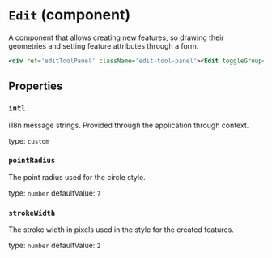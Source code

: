 `Edit` (component)
==================

A component that allows creating new features, so drawing their geometries and setting feature attributes through a form.

```xml
<div ref='editToolPanel' className='edit-tool-panel'><Edit toggleGroup='navigation' map={map} /></div>
```

Properties
----------

### `intl`

i18n message strings. Provided through the application through context.

type: `custom`


### `pointRadius`

The point radius used for the circle style.

type: `number`
defaultValue: `7`


### `strokeWidth`

The stroke width in pixels used in the style for the created features.

type: `number`
defaultValue: `2`

